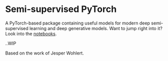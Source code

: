 # Semi-supervised PyTorch

A PyTorch-based package containing useful models for modern deep semi-supervised learning and deep generative models. Want to jump right into it? Look into the [notebooks](examples/notebooks).


..WIP 

Based on the work of Jesper Wohlert.
